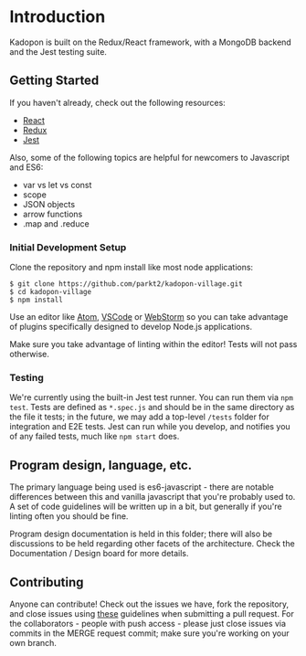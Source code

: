 Introduction
============

Kadopon is built on the Redux/React framework, with a MongoDB backend and the Jest testing suite.

## Getting Started

If you haven't already, check out the following resources:
 * [React](https://facebook.github.io/react/)
 * [Redux](http://redux.js.org/)
 * [Jest](https://facebook.github.io/jest/)

Also, some of the following topics are helpful for newcomers to Javascript and ES6:
 * var vs let vs const
 * scope
 * JSON objects
 * arrow functions
 * .map and .reduce

### Initial Development Setup

Clone the repository and npm install like most node applications:
```
$ git clone https://github.com/parkt2/kadopon-village.git
$ cd kadopon-village
$ npm install
```

Use an editor like [Atom](https://atom.io/), [VSCode](https://code.visualstudio.com/) or [WebStorm](https://www.jetbrains.com/webstorm/) so you can take advantage of plugins specifically designed to develop Node.js applications.

Make sure you take advantage of linting within the editor! Tests will not pass otherwise.

### Testing

We're currently using the built-in Jest test runner. You can run them via
`npm test`. Tests are defined as `*.spec.js` and should be in the same directory as the file it tests; in the future, we may add a top-level `/tests` folder for integration and E2E tests.
Jest can run while you develop, and notifies you of any failed tests, much like `npm start` does.

## Program design, language, etc.

The primary language being used is es6-javascript - there are notable differences between this and vanilla javascript that you're probably used to. A set of code guidelines will be written up in a bit, but generally if you're linting often you should be fine.

Program design documentation is held in this folder; there will also be discussions to be held regarding other facets of the architecture. Check the Documentation / Design board for more details.

## Contributing

Anyone can contribute! Check out the issues we have, fork the repository, and close issues using [these](https://help.github.com/articles/closing-issues-using-keywords/) guidelines when submitting a pull request. For the collaborators - people with push access - please just close issues via commits in the MERGE request commit; make sure you're working on your own branch.
